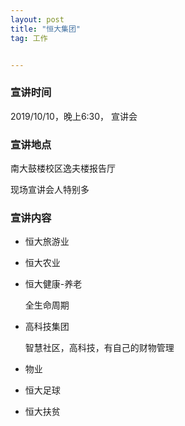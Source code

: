 ```yaml
---
layout: post
title: "恒大集团"
tag: 工作


---
```


### **宣讲时间**

2019/10/10，晚上6:30， 宣讲会

### **宣讲地点**

南大鼓楼校区逸夫楼报告厅

现场宣讲会人特别多

### **宣讲内容**

- 恒大旅游业

- 恒大农业

- 恒大健康-养老

  全生命周期

- 高科技集团

  智慧社区，高科技，有自己的财物管理

- 物业

- 恒大足球

- 恒大扶贫